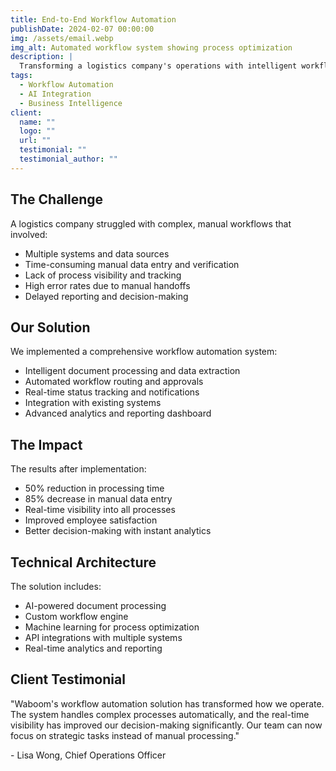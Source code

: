 ```yaml
---
title: End-to-End Workflow Automation
publishDate: 2024-02-07 00:00:00
img: /assets/email.webp
img_alt: Automated workflow system showing process optimization
description: |
  Transforming a logistics company's operations with intelligent workflow automation, resulting in 50% faster processing times and improved accuracy.
tags:
  - Workflow Automation
  - AI Integration
  - Business Intelligence
client:
  name: ""
  logo: ""
  url: ""
  testimonial: ""
  testimonial_author: ""
---
```


## The Challenge

A logistics company struggled with complex, manual workflows that involved:

- Multiple systems and data sources
- Time-consuming manual data entry and verification
- Lack of process visibility and tracking
- High error rates due to manual handoffs
- Delayed reporting and decision-making

## Our Solution

We implemented a comprehensive workflow automation system:

- Intelligent document processing and data extraction
- Automated workflow routing and approvals
- Real-time status tracking and notifications
- Integration with existing systems
- Advanced analytics and reporting dashboard

## The Impact

The results after implementation:

- 50% reduction in processing time
- 85% decrease in manual data entry
- Real-time visibility into all processes
- Improved employee satisfaction
- Better decision-making with instant analytics

## Technical Architecture

The solution includes:

- AI-powered document processing
- Custom workflow engine
- Machine learning for process optimization
- API integrations with multiple systems
- Real-time analytics and reporting

## Client Testimonial

"Waboom's workflow automation solution has transformed how we operate. The system handles complex processes automatically, and the real-time visibility has improved our decision-making significantly. Our team can now focus on strategic tasks instead of manual processing."

\- Lisa Wong, Chief Operations Officer

